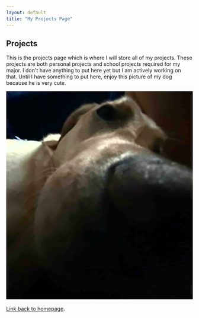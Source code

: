 ```yaml
---
layout: default
title: "My Projects Page"
---
```


<h2>Projects</h2>

This is the projects page which is where I will store all of my projects. These projects are both personal projects and school projects required for my major. I don't have anything to put here yet but I am actively working on that. Until I have something to put here, enjoy this picture of my dog because he is very cute.

<img src = "assets/img/Dog.jpg">

[Link back to homepage](./index.md).

